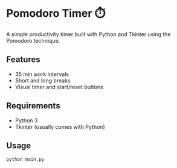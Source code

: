 # Pomodoro Timer ⏱️

A simple productivity timer built with Python and Tkinter using the Pomodoro technique.

## Features
- 35 min work intervals
- Short and long breaks
- Visual timer and start/reset buttons

## Requirements
- Python 3
- Tkinter (usually comes with Python)

## Usage
```bash
python main.py
